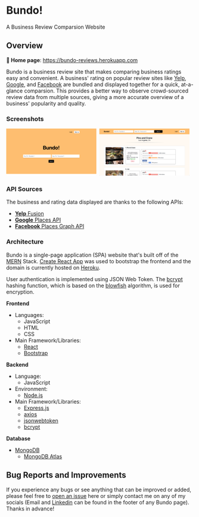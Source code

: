 # Bundo!
A Business Review Comparsion Website 

## Overview
**🎁 Home page**: https://bundo-reviews.herokuapp.com

Bundo is a business review site that makes comparing business ratings easy and convenient. A business' rating on popular review sites like [Yelp](https://www.yelp.com/), [Google](https://www.google.com/), and [Facebook](https://www.facebook.com/) are bundled and displayed together for a quick, at-a-glance comparsion. This provides a better way to observe crowd-sourced review data from multiple sources, giving a more accurate overview of a business' popularity and quality.

### Screenshots
<img src="client/public/screenshot_home.png" width=48% />&nbsp; <img src="client/public/screenshot_search.png" width=48.075% />

### API Sources
The business and rating data displayed are thanks to the following APIs:

- [**Yelp** Fusion](https://www.yelp.com/developers/documentation/v3/get_started)
- [**Google** Places API](https://developers.google.com/places/web-service/intro?_gac=1.184360532.1591504097.Cj0KCQjwiILsBRCGARIsAHKQWLPLNBTSuEC9M_vYmnENFL500GW7IBsT7XiOFKhnOtvJYH5g8qQcbmMaAm7dEALw_wcB&_ga=2.62337324.145642420.1591504096-1138255556.1589759847)
- [**Facebook** Places Graph API](https://developers.facebook.com/products/places/)


### Architecture
Bundo is a single-page application (SPA) website that's built off of the [MERN](https://www.educative.io/edpresso/what-is-mern-stack) Stack. [Create React App](https://github.com/facebook/create-react-app) was used to bootstrap the frontend and the domain is currently hosted on [Heroku](https://www.heroku.com/).

User authentication is implemented using JSON Web Token. The [bcrypt](https://en.wikipedia.org/wiki/Bcrypt) hashing function, which is based on the [blowfish](https://en.wikipedia.org/wiki/Blowfish_(cipher)) algorithm, is used for encryption.

**Frontend**
- Languages: 
 	* JavaScript
	* HTML
	* CSS
- Main Framework/Libraries:
 	* [React](https://reactjs.org/)
	* [Bootstrap](https://getbootstrap.com/)

**Backend**
- Language: 
	* JavaScript
- Environment:
	* [Node.js](https://nodejs.org/en/)
- Main Framework/Libraries:
 	* [Express.js](https://expressjs.com/)
	* [axios](https://www.npmjs.com/package/axios)
	* [jsonwebtoken](https://www.npmjs.com/package/jsonwebtoken)
	* [bcrypt](https://www.npmjs.com/package/bcrypt)

**Database**
- [MongoDB](https://www.mongodb.com/)
	* [MongoDB Atlas](https://www.mongodb.com/cloud/atlas)

## Bug Reports and Improvements
If you experience any bugs or see anything that can be improved or added, please feel free to [open an issue](https://github.com/PeterBohai/bundo/issues) here or simply contact me on any of my socials (Email and [Linkedin](https://www.linkedin.com/in/peterhu08) can be found in the footer of any Bundo page). Thanks in advance!
